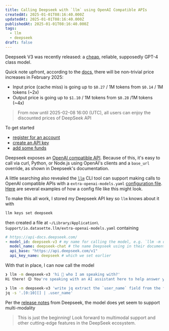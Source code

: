 ```yaml
---
title: Calling Deepseek with `llm` using OpenAI Compatible APIs
createdAt: 2025-01-01T08:16:40.000Z
updatedAt: 2025-01-01T08:16:40.000Z
publishedAt: 2025-01-01T08:16:40.000Z
tags:
  - llm
  - deepseek
draft: false
---
```


Deepseek V3 was recently released: a [cheap](https://api-docs.deepseek.com/quick_start/pricing/), reliable, supposedly GPT-4 class model.

Quick note upfront, according to the [docs](https://api-docs.deepseek.com/quick_start/pricing/), there will be non-trivial price increases in February 2025:

- Input price (cache miss) is going up to `$0.27` / 1M tokens from `$0.14` / 1M tokens (~2x)
- Output price is going up to `$1.10` / 1M tokens from `$0.28` /1M tokens (~4x)

> From now until 2025-02-08 16:00 (UTC), all users can enjoy the discounted prices of DeepSeek API

To get started
- [register for an account](https://platform.deepseek.com/)
- [create an API key](https://platform.deepseek.com/api_keys)
- [add some funds](https://platform.deepseek.com/top_up)

Deepseek exposes an [OpenAI compatible API](https://api-docs.deepseek.com/).
Because of this, it's easy to call via curl, Python, or Node.js using OpenAI's clients and a `base_url` override, as shown in Deepseek's documentation.

A little searching also revealed the [`llm`](https://github.com/simonw/llm) CLI tool can support making calls to OpenAI compatible APIs with a `extra-openai-models.yaml` [configuration file](https://github.com/simonw/llm/blob/000e984def983aa36384a24df42d4dbb558b5bb1/docs/other-models.md#openai-compatible-models).
[Here](https://github.com/search?q=repo%3Asimonw%2Fllm++extra-openai-models.yaml&type=code
) are several examples of how a config file like this might look.

To make this all work, I stored my Deepseek API key so `llm` knows about it with

```sh
llm keys set deepseek
```

then created a file at `~/Library/Application\ Support/io.datasette.llm/extra-openai-models.yaml` containing

```yaml
# https://api-docs.deepseek.com/
- model_id: deepseek-v3 # my name for calling the model, e.g. `llm -m deepseek-v3`
  model_name: deepseek-chat # the name Deepseek using in their documentation
  api_base: "https://api.deepseek.com/v1"
  api_key_name: deepseek # which we set earlier
```

With that in place, I can now call the model

```sh
❯ llm -m deepseek-v3 'hi 🙂 who I am speaking with?'
Hi there! 😊 You're speaking with an AI assistant here to help answer your questions or chat about whatever’s on your mind. How can I assist you today?
```

```sh
❯ llm -m deepseek-v3 'write jq extract the `user_name` field from the first 10 items of jsonl but nothing more. no talk, no code fences; just code'
jq -s '.[0:10][] | .user_name'
```

Per the [release notes](https://api-docs.deepseek.com/news/news1226) from Deepseek, the model does yet seem to support multi-modality

> This is just the beginning! Look forward to multimodal support and other cutting-edge features in the DeepSeek ecosystem.
